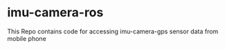 # imu-camera-ros

This Repo contains code for accessing imu-camera-gps sensor data from mobile phone 
